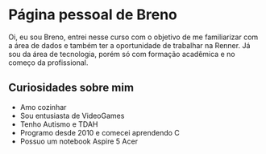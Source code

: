 # Página pessoal de Breno

Oi, eu sou Breno, entrei nesse curso com o objetivo de me familiarizar com a área de dados e também ter a oportunidade de trabalhar na Renner. Já sou da área de tecnologia, porém só com formação acadêmica e no começo da profissional.

## Curiosidades sobre mim
 - Amo cozinhar
 - Sou entusiasta de VideoGames
 - Tenho Autismo e TDAH
 - Programo desde 2010 e comecei aprendendo C
 - Possuo um notebook Aspire 5 Acer
